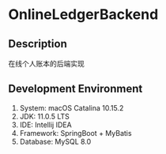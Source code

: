 # OnlineLedgerBackend
## Description
在线个人账本的后端实现
## Development Environment
1. System: macOS Catalina 10.15.2
2. JDK: 11.0.5 LTS
3. IDE: Intellij IDEA
4. Framework: SpringBoot + MyBatis
5. Database: MySQL 8.0

